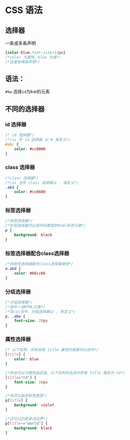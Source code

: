 # CSS 语法

## 选择器

一条或多条声明

```css
{color:blue,font-size:12px}
/*color 为属性，blue 为值*/
/*这里有两条声明*/
```

##  语法：

`#kw`  选择`id`为kw的元素

## 不同的选择器

### id 选择器

```css
/* id 选择器*/
/*css 中 id 选择器 以 # 来定义*/
#abc {
    color: #cc0000
}
```

### class 选择器

```css
/*class 选择器*/
/*css 当中 class 选择器以 . 来定义*/
.abd {
    color: #cc6600
}
```

###  标签选择器

```css
/*标签选择器*/
/*标签选择器可以选中同类型的html标签元素*/
p {
    background: black
}
```

### 标签选择器配合class选择器

```css
/*将标签选择器配合class选择器使用*/
a.abd {
    color: #66cc66
}
```

###  分组选择器

```css
/*分组选择器*/
/*选中一组HTML元素*/
/*在css当中，分组选择器以 , 来定义*/
p, .abe {
    font-size: 20px
}
```

###  属性选择器

```css
/* 以下实例，所有具有 title 属性的我都可以选中*/
[title] {
    color: blue
}

/*你也可以为属性指定值，以下实例将会选中所有 title 属性为 n3*/
[title="n3"] {
    font-size: 10px
}

/*也可以指定标签类型*/
p[title] {
    background: violet
}

/*还可以匹配单词边界*/
p[title~="world"] {
    background: black
}
```

 


